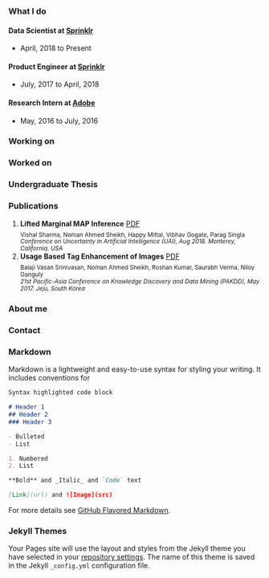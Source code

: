 ### What I do
#### Data Scientist at [Sprinklr](https://www.sprinklr.com/)
- April, 2018 to Present

#### Product Engineer at [Sprinklr](https://www.sprinklr.com/)
- July, 2017 to April, 2018

#### Research Intern at [Adobe](https://www.adobe.com/)
- May, 2016 to July, 2016

### Working on

### Worked on

### Undergraduate Thesis

### Publications
1. **Lifted Marginal MAP Inference** [PDF](https://github.com/nomanahmedsheikh/nomanahmedsheikh.github.io/blob/master/publications/1807.00589.pdf) <br>
<sub>Vishal Sharma, Noman Ahmed Sheikh, Happy Mittal, Vibhav Gogate, Parag Singla<br> 
_Conference on Uncertainty in Artificial Intelligence (UAI), Aug 2018. Monterey, California, USA_ </sub>
2. **Usage Based Tag Enhancement of Images** [PDF](https://github.com/nomanahmedsheikh/nomanahmedsheikh.github.io/blob/master/publications/UsageBasedTagEnhancement.pdf) <br>
<sub>Balaji Vasan Srinivasan, Noman Ahmed Sheikh, Roshan Kumar, Saurabh Verma, Niloy Ganguly<br>
_21st Pacific-Asia Conference on Knowledge Discovery and Data Mining (PAKDD), May 2017. Jeju, South Korea_</sub>

### About me

### Contact

### Markdown

Markdown is a lightweight and easy-to-use syntax for styling your writing. It includes conventions for

```markdown
Syntax highlighted code block

# Header 1
## Header 2
### Header 3

- Bulleted
- List

1. Numbered
2. List

**Bold** and _Italic_ and `Code` text

[Link](url) and ![Image](src)
```

For more details see [GitHub Flavored Markdown](https://guides.github.com/features/mastering-markdown/).

### Jekyll Themes

Your Pages site will use the layout and styles from the Jekyll theme you have selected in your [repository settings](https://github.com/nomanahmedsheikh/nomanahmedsheikh.github.io/settings). The name of this theme is saved in the Jekyll `_config.yml` configuration file.

